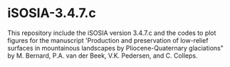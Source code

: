 # iSOSIA-3.4.7.c
This repository include the iSOSIA version 3.4.7.c and the codes to plot figures for the manuscript 'Production and preservation of low-relief surfaces in mountainous landscapes by Pliocene-Quaternary glaciations" by M. Bernard, P.A. van der Beek, V.K. Pedersen, and C. Colleps.
